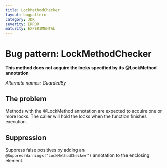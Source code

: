 ```yaml
---
title: LockMethodChecker
layout: bugpattern
category: JDK
severity: ERROR
maturity: EXPERIMENTAL
---
```


# Bug pattern: LockMethodChecker
__This method does not acquire the locks specified by its @LockMethod annotation__

_Alternate names: GuardedBy_

## The problem
Methods with the @LockMethod annotation are expected to acquire one or more locks. The caller will hold the locks when the function finishes execution.

## Suppression
Suppress false positives by adding an `@SuppressWarnings("LockMethodChecker")` annotation to the enclosing element.
